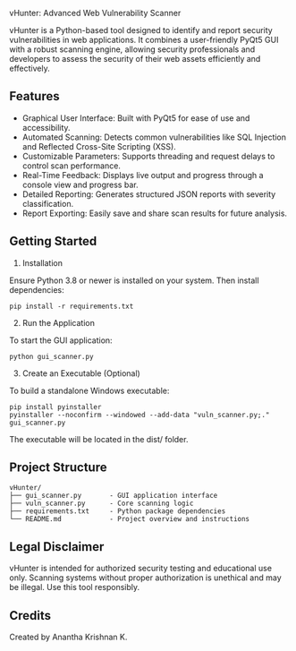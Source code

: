vHunter: Advanced Web Vulnerability Scanner

vHunter is a Python-based tool designed to identify and report security vulnerabilities in web applications. 
It combines a user-friendly PyQt5 GUI with a robust scanning engine, allowing security professionals and developers 
to assess the security of their web assets efficiently and effectively.

Features
--------

- Graphical User Interface: Built with PyQt5 for ease of use and accessibility.
- Automated Scanning: Detects common vulnerabilities like SQL Injection and Reflected Cross-Site Scripting (XSS).
- Customizable Parameters: Supports threading and request delays to control scan performance.
- Real-Time Feedback: Displays live output and progress through a console view and progress bar.
- Detailed Reporting: Generates structured JSON reports with severity classification.
- Report Exporting: Easily save and share scan results for future analysis.

Getting Started
---------------

1. Installation

Ensure Python 3.8 or newer is installed on your system. Then install dependencies:

    pip install -r requirements.txt

2. Run the Application

To start the GUI application:

    python gui_scanner.py

3. Create an Executable (Optional)

To build a standalone Windows executable:

    pip install pyinstaller
    pyinstaller --noconfirm --windowed --add-data "vuln_scanner.py;." gui_scanner.py

The executable will be located in the dist/ folder.

Project Structure
-----------------

    vHunter/
    ├── gui_scanner.py       - GUI application interface
    ├── vuln_scanner.py      - Core scanning logic
    ├── requirements.txt     - Python package dependencies
    └── README.md            - Project overview and instructions

Legal Disclaimer
----------------

vHunter is intended for authorized security testing and educational use only. Scanning systems without proper 
authorization is unethical and may be illegal. Use this tool responsibly.

Credits
-------

Created by Anantha Krishnan K.  
